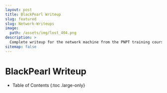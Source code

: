 ```yaml
---
layout: post
title: BlackPearl Writeup
slug: featured
slug: Network-Writeups
image: 
  path: /assets/img/lost_404.png
description: >
  Complete writeup for the network machine from the PNPT training course.
sitemap: false
---
```


# BlackPearl Writeup

- Table of Contents
{:toc .large-only}